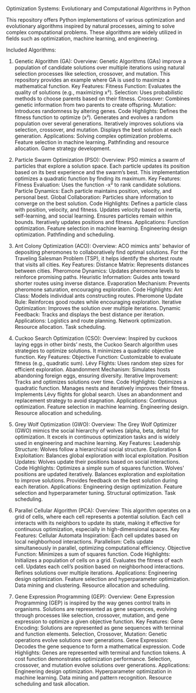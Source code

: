 Optimization Systems: Evolutionary and Computational Algorithms in Python

This repository offers Python implementations of various optimization and evolutionary algorithms inspired by natural processes, aiming to solve complex computational problems. These algorithms are widely utilized in fields such as optimization, machine learning, and engineering.

Included Algorithms:
1. Genetic Algorithm (GA): Overview:
Genetic Algorithms (GAs) improve a population of candidate solutions over multiple iterations using natural selection processes like selection, crossover, and mutation. This repository provides an example where GA is used to maximize a mathematical function.
Key Features:
Fitness Function: Evaluates the quality of solutions (e.g., maximizing x²).
Selection: Uses probabilistic methods to choose parents based on their fitness.
Crossover: Combines genetic information from two parents to create offspring.
Mutation: Introduces randomness by altering genes.
Code Highlights:
Defines the fitness function to optimize (x²).
Generates and evolves a random population over several generations.
Iteratively improves solutions via selection, crossover, and mutation.
Displays the best solution at each generation.
Applications:
Solving complex optimization problems.
Feature selection in machine learning.
Pathfinding and resource allocation.
Game strategy development.

2. Particle Swarm Optimization (PSO): Overview:
PSO mimics a swarm of particles that explore a solution space. Each particle updates its position based on its best experience and the swarm’s best. This implementation optimizes a quadratic function by finding its maximum.
Key Features:
Fitness Evaluation: Uses the function -x² to rank candidate solutions.
Particle Dynamics: Each particle maintains position, velocity, and personal best.
Global Collaboration: Particles share information to converge on the best solution.
Code Highlights:
Defines a particle class with position, velocity, and fitness.
Updates velocity based on inertia, self-learning, and social learning.
Ensures particles remain within bounds.
Iteratively updates positions and fitness.
Applications:
Function optimization.
Feature selection in machine learning.
Engineering design optimization.
Pathfinding and scheduling.

3. Ant Colony Optimization (ACO): Overview:
ACO mimics ants' behavior of depositing pheromones to collaboratively find optimal solutions. For the Traveling Salesman Problem (TSP), it helps identify the shortest route that visits all cities.
Key Features:
Distance Matrix: Represents distances between cities.
Pheromone Dynamics: Updates pheromone levels to reinforce promising paths.
Heuristic Information: Guides ants toward shorter routes using inverse distance.
Evaporation Mechanism: Prevents pheromone saturation, encouraging exploration.
Code Highlights:
Ant Class: Models individual ants constructing routes.
Pheromone Update Rule: Reinforces good routes while encouraging exploration.
Iterative Optimization: Improves the solution over multiple iterations.
Dynamic Feedback: Tracks and displays the best distance per iteration.
Applications:
Logistics and route planning.
Network optimization.
Resource allocation.
Task scheduling.

4. Cuckoo Search Optimization (CSO): Overview:
Inspired by cuckoos laying eggs in other birds’ nests, the Cuckoo Search algorithm uses strategies to optimize solutions. It minimizes a quadratic objective function.
Key Features:
Objective Function: Customizable to evaluate fitness (e.g., quadratic sum).
Lévy Flights: Uses random step sizes for efficient exploration.
Abandonment Mechanism: Simulates hosts abandoning foreign eggs, ensuring diversity.
Iterative Improvement: Tracks and optimizes solutions over time.
Code Highlights:
Optimizes a quadratic function.
Manages nests and iteratively improves their fitness.
Implements Lévy flights for global search.
Uses an abandonment and replacement strategy to avoid stagnation.
Applications:
Continuous optimization.
Feature selection in machine learning.
Engineering design.
Resource allocation and scheduling.

5. Grey Wolf Optimization (GWO): Overview:
The Grey Wolf Optimizer (GWO) mimics the social hierarchy of wolves (alpha, beta, delta) for optimization. It excels in continuous optimization tasks and is widely used in engineering and machine learning.
Key Features:
Leadership Structure: Wolves follow a hierarchical social structure.
Exploration & Exploitation: Balances global exploration with local exploitation.
Position Updates: Wolves update their positions based on social interactions.
Code Highlights:
Optimizes a simple sum of squares function.
Wolves' positions are updated iteratively.
Balances exploration and exploitation to improve solutions.
Provides feedback on the best solution during each iteration.
Applications:
Engineering design optimization.
Feature selection and hyperparameter tuning.
Structural optimization.
Task scheduling.

6. Parallel Cellular Algorithm (PCA): Overview:
This algorithm operates on a grid of cells, where each cell represents a potential solution. Each cell interacts with its neighbors to update its state, making it effective for continuous optimization, especially in high-dimensional spaces.
Key Features:
Cellular Automata Inspiration: Each cell updates based on local neighborhood interactions.
Parallelism: Cells update simultaneously in parallel, optimizing computational efficiency.
Objective Function: Minimizes a sum of squares function.
Code Highlights:
Initializes a population of cells on a grid.
Evaluates the fitness of each cell.
Updates each cell’s position based on neighborhood interactions.
Refines solutions over multiple iterations.
Applications:
Engineering design optimization.
Feature selection and hyperparameter optimization.
Data mining and clustering.
Resource allocation and scheduling.

7. Gene Expression Programming (GEP): Overview:
Gene Expression Programming (GEP) is inspired by the way genes control traits in organisms. Solutions are represented as gene sequences, evolving through processes like selection, crossover, mutation, and gene expression to optimize a given objective function.
Key Features:
Gene Encoding: Solutions are represented as gene sequences with terminal and function elements.
Selection, Crossover, Mutation: Genetic operations evolve solutions over generations.
Gene Expression: Decodes the gene sequence to form a mathematical expression.
Code Highlights:
Genes are represented with terminal and function tokens.
A cost function demonstrates optimization performance.
Selection, crossover, and mutation evolve solutions over generations.
Applications:
Engineering design optimization.
Hyperparameter optimization in machine learning.
Data mining and pattern recognition.
Resource scheduling and task allocation.
